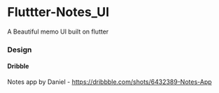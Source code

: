 # Fluttter-Notes_UI
A Beautiful memo UI built on flutter
### Design
#### Dribble 
Notes app by Daniel - https://dribbble.com/shots/6432389-Notes-App
